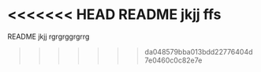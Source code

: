 <<<<<<< HEAD
README jkjj ffs
=======
README jkjj
rgrgrggrgrrg
>>>>>>> da048579bba013bdd22776404d7e0460c0c82e7e
